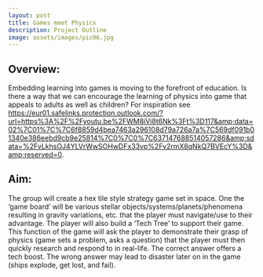 ```yaml
---
layout: post
title: Games meet Physics
description: Project Outline
image: assets/images/pic06.jpg
---
```


## Overview: 
Embedding learning into games is moving to the forefront of education. Is there a way that we can encourage the learning of physics into game that appeals to adults as well as children? For inspiration see https://eur01.safelinks.protection.outlook.com/?url=https%3A%2F%2Fyoutu.be%2FWM8iVi8t6Nk%3Ft%3D117&amp;data=02%7C01%7C%7C6f8859d4bea7463a296108d79a726a7a%7C569df091b01340e386eebd9cb9e25814%7C0%7C0%7C637147688514057286&amp;sdata=%2FvLkhsOJ4YLVrWwSOHwDFx33vp%2Fv2rmX8qNkQ7BVEcY%3D&amp;reserved=0.

## Aim:
The group will create a hex tile style strategy game set in space. One the ‘game board’ will be various stellar objects/systems/planets/phenomena resulting in gravity variations, etc. that the player must navigate/use to their advantage. The player will also build a ‘Tech Tree’ to support their game. This function of the game will ask the player to demonstrate their grasp of physics (game sets a problem, asks a question) that the player must then quickly research and respond to in real-life. The correct answer offers a tech boost. The wrong answer may lead to disaster later on in the game (ships explode, get lost, and fail).
